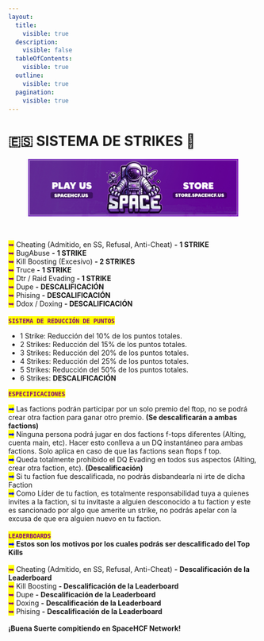 ```yaml
---
layout:
  title:
    visible: true
  description:
    visible: false
  tableOfContents:
    visible: true
  outline:
    visible: true
  pagination:
    visible: true
---
```


# 🇪🇸 SISTEMA DE STRIKES 🚫

<figure><img src=".gitbook/assets/image (2).png" alt=""><figcaption></figcaption></figure>

<figure><img src="https://media.discordapp.net/attachments/1191819371543277630/1271237647817244743/BannerSpace.jpg?ex=66b69bd1&#x26;is=66b54a51&#x26;hm=f09b5e12ca8636bd2f3ef7ff218ccd644a59e9a0429ea230fcf6904e610e8591&#x26;=&#x26;format=webp&#x26;width=412&#x26;height=112" alt="" width="563"><figcaption></figcaption></figure>

<mark style="color:purple;">➥</mark> Cheating (Admitido, en SS, Refusal, Anti-Cheat) **-** **1 STRIKE**\
<mark style="color:purple;">➥</mark> BugAbuse **-** **1 STRIKE**\
<mark style="color:purple;">➥</mark> Kill Boosting (Excesivo) **- 2 STRIKES**\
<mark style="color:purple;">➥</mark> Truce **-** **1 STRIKE**\
<mark style="color:purple;">➥</mark> Dtr / Raid Evading **- 1 STRIKE**\
<mark style="color:purple;">➥</mark> Dupe **-** **DESCALIFICACIÓN**\
<mark style="color:purple;">➥</mark> Phising **-** **DESCALIFICACIÓN**\
<mark style="color:purple;">➥</mark> Ddox / Doxing **- DESCALIFICACIÓN**\
\
<mark style="color:purple;">**`SISTEMA DE REDUCCIÓN DE PUNTOS`**</mark>

* 1 Strike: Reducción del 10% de los puntos totales.
* 2 Strikes: Reducción del 15% de los puntos totales.
* 3 Strikes: Reducción del 20% de los puntos totales.
* 4 Strikes: Reducción del 25% de los puntos totales.
* 5 Strikes: Reducción del 50% de los puntos totales.
* 6 Strikes: **DESCALIFICACIÓN**

<mark style="color:purple;">**`ESPECIFICACIONES`**</mark>

<mark style="color:blue;">**➟**</mark> Las factions podrán participar por un solo premio del ftop, no se podrá crear otra faction para ganar otro premio. **(Se descalificarán a ambas factions)**\
<mark style="color:blue;">**➟**</mark> Ninguna persona podrá jugar en dos factions f-tops diferentes (Alting, cuenta main, etc). Hacer esto conlleva a un DQ instantáneo para ambas factions. Solo aplica en caso de que las factions sean ftops f top.\
<mark style="color:blue;">**➟**</mark> Queda totalmente prohibido el DQ Evading en todos sus aspectos (Alting, crear otra faction, etc). **(Descalificación)**\
<mark style="color:blue;">**➟**</mark> Si tu faction fue descalificada, no podrás disbandearla ni irte de dicha Faction\
<mark style="color:blue;">**➟**</mark> Como Líder de tu faction, es totalmente responsabilidad tuya a quienes invites a la faction, si tu invitaste a alguien desconocido a tu faction y este es sancionado por algo que amerite un strike, no podrás apelar con la excusa de que era alguien nuevo en tu faction.\
\
<mark style="color:purple;">**`LEADERBOARDS`**</mark>\
<mark style="color:blue;">**➟**</mark> **Estos son los motivos por los cuales podrás ser descalificado del Top Kills**\
\
<mark style="color:purple;">➥</mark> Cheating (Admitido, en SS, Refusal, Anti-Cheat) **-** **Descalificación de la Leaderboard**\
<mark style="color:purple;">➥</mark> Kill Boosting **- Descalificación de la Leaderboard**\
<mark style="color:purple;">➥</mark> Dupe **-** **Descalificación de la Leaderboard**\
<mark style="color:purple;">➥</mark> Doxing **-** **Descalificación de la Leaderboard**\
<mark style="color:purple;">➥</mark> Phising **-** **Descalificación de la Leaderboard**\
\
**¡Buena Suerte compitiendo en SpaceHCF Network!**
